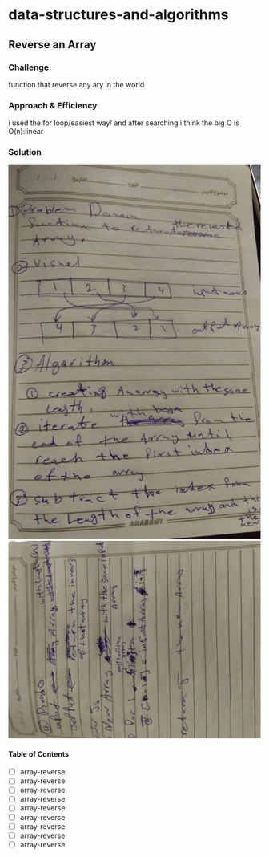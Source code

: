 # data-structures-and-algorithms


## Reverse an Array

### Challenge
function that reverse any ary in the world

### Approach & Efficiency

i used the for loop/easiest way/ and after searching i think the big O is O(n):linear 

### Solution
![whiteboard images](./assets/array-reverse/array-reverse1.jpg)
![whiteboard images](./assets/array-reverse/array-reverse2.jpg)

#### Table of Contents


- [ ] array-reverse
- [ ] array-reverse
- [ ] array-reverse
- [ ] array-reverse
- [ ] array-reverse
- [ ] array-reverse
- [ ] array-reverse
- [ ] array-reverse
- [ ] array-reverse